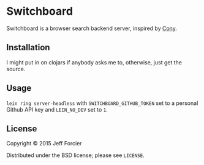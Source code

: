 # Switchboard

Switchboard is a browser search backend server, inspired by
[Cony](https://github.com/svetlyak40wt/cony).

## Installation

I might put in on clojars if anybody asks me to, otherwise, just get the
source.

## Usage

`lein ring server-headless` with `SWITCHBOARD_GITHUB_TOKEN` set to a personal
Github API key and `LEIN_NO_DEV` set to `1`.

## License

Copyright © 2015 Jeff Forcier

Distributed under the BSD license; please see `LICENSE`.
